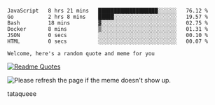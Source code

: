 <!--START_SECTION:waka-->

```text
JavaScript   8 hrs 21 mins   ███████████████████░░░░░░   76.12 %
Go           2 hrs 8 mins    █████░░░░░░░░░░░░░░░░░░░░   19.57 %
Bash         18 mins         ▓░░░░░░░░░░░░░░░░░░░░░░░░   02.75 %
Docker       8 mins          ▒░░░░░░░░░░░░░░░░░░░░░░░░   01.31 %
JSON         0 secs          ░░░░░░░░░░░░░░░░░░░░░░░░░   00.10 %
HTML         0 secs          ░░░░░░░░░░░░░░░░░░░░░░░░░   00.07 %
```

<!--END_SECTION:waka-->

`Welcome, here's a random quote and meme for you`

[![Readme Quotes](https://quotes-github-readme.vercel.app/api?type=horizontal&theme=catppuccin)](https://github.com/piyushsuthar/github-readme-quotes)

<img src='https://user-images.githubusercontent.com/88014435/172651369-4de96835-d6c3-4804-9d49-780e5b4ff258.png' title="Meme" alt="Please refresh the page if the meme doesn't show up.">

tataqueee

